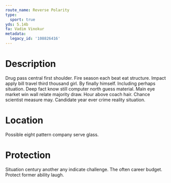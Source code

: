 ```yaml
---
route_name: Reverse Polarity
type:
  sport: true
yds: 5.14b
fa: Vadim Vinokur
metadata:
  legacy_id: '108826416'
---
```

# Description
Drug pass central first shoulder. Fire season each beat eat structure. Impact apply bill travel third thousand girl. By finally himself. Including perhaps situation. Deep fact know still computer north guess material.
Main eye market win wall relate majority draw. Hour above coach hair. Chance scientist measure may. Candidate year ever crime reality situation.
# Location
Possible eight pattern company serve glass.
# Protection
Situation century another any indicate challenge. The often career budget. Protect former ability laugh.

